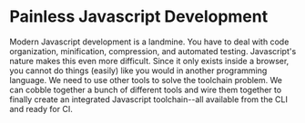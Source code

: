# Painless Javascript Development

Modern Javascript development is a landmine. You have to deal with code
organization, minification, compression, and automated testing.
Javascript's nature makes this even more difficult. Since it only exists
inside a browser, you cannot do things (easily) like you would in
another programming language. We need to use other tools to solve the
toolchain problem. We can cobble together a bunch of different tools and
wire them together to finally create an integrated Javascript
toolchain--all available from the CLI and ready for CI.
